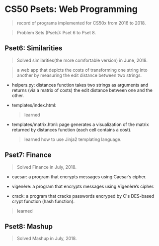 # CS50 Psets: Web Programming

> record of programs implemented for CS50x from 2016 to 2018.

> Problem Sets (Psets): Pset 6 to Pset 8.

> 


## Pset6: Similarities
> Solved similarities(the more comfortable version) in June, 2018.

> a web app that depicts the costs of transforming one string into another by measuring the edit distance between two strings.

- helpers.py: distances function takes two strings as arguments and returns (via a matrix of costs) the edit distance between one and the other.
  > 
  
- templates/index.html: 
  > learned 
  
- templates/matrix.html: page generates a visualization of the matrix returned by distances function (each cell contains a cost).
  > learned how to use Jinja2 templating language.

## Pset7: Finance
> Solved Finance in July, 2018.

- caesar: a program that encrypts messages using Caesar’s cipher.

- vigenère: a program that encrypts messages using Vigenère’s cipher.

- crack: a program that cracks passwords encryped by C's DES-based crypt function (hash function).
    
> learned 
      
## Pset8: Mashup
> Solved Mashup in July, 2018.

